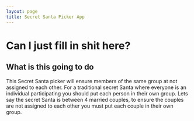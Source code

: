 ```yaml
---
layout: page
title: Secret Santa Picker App
---
```


# Can I just fill in shit here?

## What is this going to do

This Secret Santa picker will ensure members of the same group at not assigned to each other. 
For a traditional secret Santa where everyone is an individual participating you should put each 
person in their own group. Lets say the secret Santa is between 4 married couples, to ensure the 
couples are not assigned to each other you must put each couple in their own group.